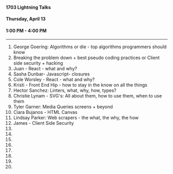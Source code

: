 #### 1703 Lightning Talks
#### Thursday, April 13
#### 1:00 PM - 4:00 PM

-----------------------------------------

1. George Goering: Algorithms or die - top algorithms programmers should know
2. Breaking the problem down + best pseudo coding practices or Client side security + hacking
3. Juan - React - what and why?
4. Sasha Dunbar- Javascript- closures
5. Cole Worsley - React - what and why?
6. Kristi - Front End Hip - how to stay in the know on all the things
7. Hector Sanchez: Linters, what, why, how, types?
8. Christie Lynam - SVG's: All about them, how to use them, when to use them
9. Tyler Garner: Media Queries screens + beyond
10. Ciara Bujanos - HTML Canvas
11. Lindsay Parker: Web scrapers - the what, the why, the how
12. James - Client Side Security
13.
14.
15.
16.
17.
18.
19.
20.
